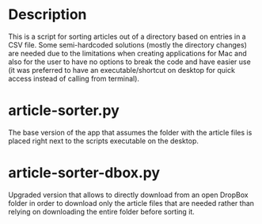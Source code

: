 # Description
This is a script for sorting articles out of a directory based on entries in a CSV file. Some semi-hardcoded solutions (mostly the directory changes) are needed due to the limitations when creating applications for Mac and also for the user to have no options to break the code and have easier use (it was preferred to have an executable/shortcut on desktop for quick access instead of calling from terminal).

# article-sorter.py
The base version of the app that assumes the folder with the article files is placed right next to the scripts executable on the desktop.

# article-sorter-dbox.py
Upgraded version that allows to directly download from an open DropBox folder in order to download only the article files that are needed rather than relying on downloading the entire folder before sorting it.
